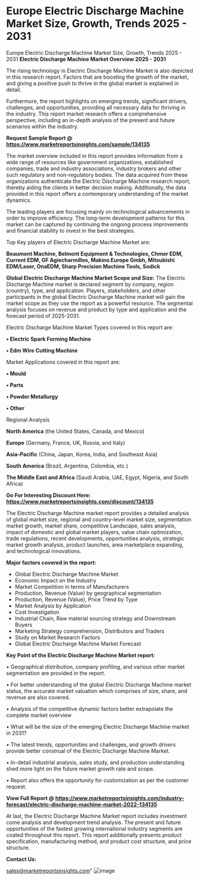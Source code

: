 # Europe Electric Discharge Machine Market Size, Growth, Trends 2025 - 2031
Europe Electric Discharge Machine Market Size, Growth, Trends 2025 - 2031
<Strong> Electric Discharge Machine Market Overview 2025 - 2031</strong>

The rising technology in Electric Discharge Machine Market is also depicted in this research report. Factors that are boosting the growth of the market, and giving a positive push to thrive in the global market is explained in detail.

Furthermore, the report highlights on emerging trends, significant drivers, challenges, and opportunities, providing all necessary data for thriving in the industry. This report market research offers a comprehensive perspective, including an in-depth analysis of the present and future scenarios within the industry.

<strong>Request Sample Report @ <a href=https://www.marketreportsinsights.com/sample/134135>https://www.marketreportsinsights.com/sample/134135</a></strong>

The market overview included in this report provides information from a wide range of resources like government organizations, established companies, trade and industry associations, industry brokers and other such regulatory and non-regulatory bodies. The data acquired from these organizations authenticate the Electric Discharge Machine research report, thereby aiding the clients in better decision making. Additionally, the data provided in this report offers a contemporary understanding of the market dynamics.

The leading players are focusing mainly on technological advancements in order to improve efficiency. The long-term development patterns for this market can be captured by continuing the ongoing process improvements and financial stability to invest in the best strategies.

Top Key players of Electric Discharge Machine Market are:

<strong>Beaumont Machine, Belmont Equipment & Technologies, Chmer EDM, Current EDM, GF Agiecharmilles, Makino Europe Gmbh, Mitsubishi EDM/Laser, OnaEDM, Sharp Precision Machine Tools, Sodick</strong>

<strong><b>Global Electric Discharge Machine Market Scope and Size:</b></strong>
The Electric Discharge Machine market is declared segment by company, region (country), type, and application. Players, stakeholders, and other participants in the global Electric Discharge Machine market will gain the market scope as they use the report as a powerful resource. The segmental analysis focuses on revenue and product by type and application and the forecast period of 2025-2031.

Electric Discharge Machine Market Types covered in this report are:

<strong>• Electric Spark Forming Machine

• Edm Wire Cutting Machine</strong>

Market Applications covered in this report are:

<strong>• Mould

• Parts

• Powder Metallurgy

• Other</strong> 

Regional Analysis

<strong>North America</strong> (the United States, Canada, and Mexico)

<strong>Europe</strong> (Germany, France, UK, Russia, and Italy)

<strong>Asia-Pacific</strong> (China, Japan, Korea, India, and Southeast Asia)

<strong>South America</strong> (Brazil, Argentina, Colombia, etc.)

<strong>The Middle East and Africa</strong> (Saudi Arabia, UAE, Egypt, Nigeria, and South Africa)

<strong>Go For Interesting Discount Here: <a href=https://www.marketreportsinsights.com/discount/134135>https://www.marketreportsinsights.com/discount/134135</a></strong>

The Electric Discharge Machine market report provides a detailed analysis of global market size, regional and country-level market size, segmentation market growth, market share, competitive Landscape, sales analysis, impact of domestic and global market players, value chain optimization, trade regulations, recent developments, opportunities analysis, strategic market growth analysis, product launches, area marketplace expanding, and technological innovations.

<strong><b>Major factors covered in the report:</b></strong>
<ul>
  <li>Global Electric Discharge Machine Market </li>
  <li>Economic Impact on the Industry</li>
  <li>Market Competition in terms of Manufacturers</li>
  <li>Production, Revenue (Value) by geographical segmentation</li>
  <li>Production, Revenue (Value), Price Trend by Type</li>
  <li>Market Analysis by Application</li>
  <li>Cost Investigation</li>
  <li>Industrial Chain, Raw material sourcing strategy and Downstream Buyers</li>
  <li>Marketing Strategy comprehension, Distributors and Traders</li>
  <li>Study on Market Research Factors</li>
  <li>Global Electric Discharge Machine Market Forecast</li>
</ul>

<strong><b>Key Point of the Electric Discharge Machine Market report:</b></strong>

• Geographical distribution, company profiling, and various other market segmentation are provided in the report.

• For better understanding of the global Electric Discharge Machine market status, the accurate market valuation which comprises of size, share, and revenue are also covered.

• Analysis of the competitive dynamic factors better extrapolate the complete market overview

• What will be the size of the emerging Electric Discharge Machine market in 2031?

• The latest trends, opportunities and challenges, and growth drivers provide better construal of the Electric Discharge Machine Market.

• In-detail industrial analysis, sales study, and production understanding shed more light on the future market growth rate and scope.

• Report also offers the opportunity for customization as per the customer request.

<strong><b>View Full Report @ <a href=https://www.marketreportsinsights.com/industry-forecast/electric-discharge-machine-market-2022-134135>https://www.marketreportsinsights.com/industry-forecast/electric-discharge-machine-market-2022-134135</a></b></strong>


At last, the Electric Discharge Machine Market report includes investment come analysis and development trend analysis. The present and future opportunities of the fastest growing international industry segments are coated throughout this report. This report additionally presents product specification, manufacturing method, and product cost structure, and price structure.

<strong>Contact Us:</strong>

sales@marketreportsinsights.com"
![image](https://github.com/user-attachments/assets/99baabea-5c5e-4708-902b-f96bc9af91c2)

